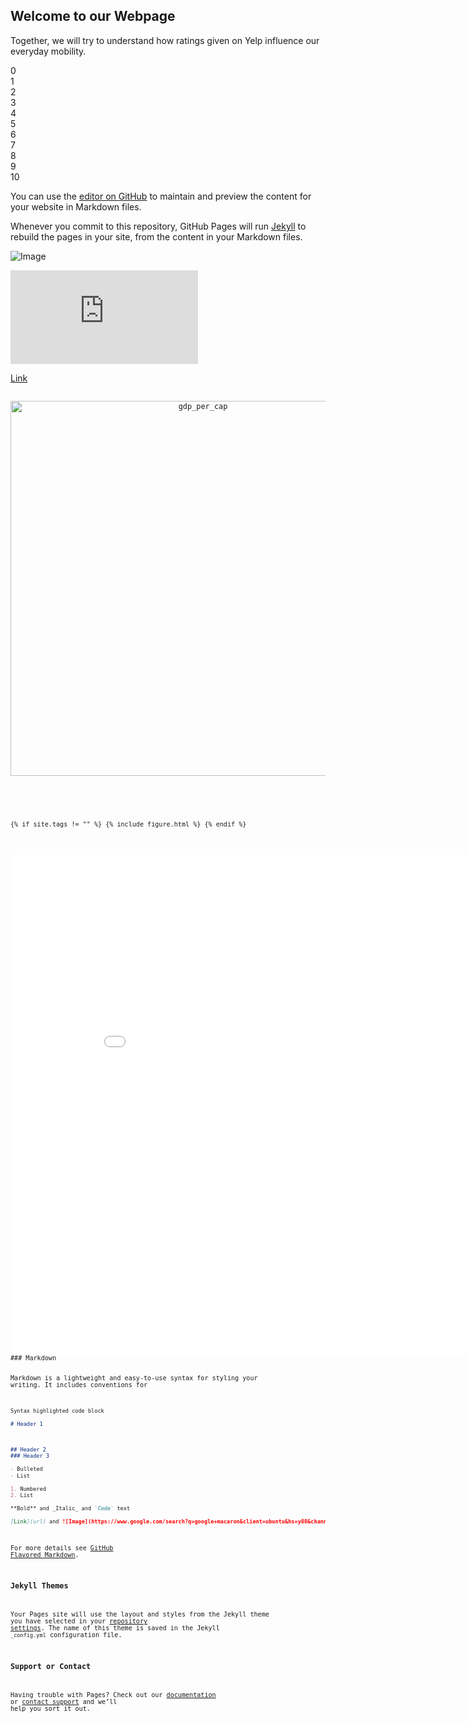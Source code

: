 ## Welcome to our Webpage

Together, we will try to understand how ratings given on Yelp influence our everyday mobility. 



<div class="counter">
  <div class="numbers">
    <div>0</div>
    <div>1</div>
    <div>2</div>
    <div>3</div>
    <div>4</div>
    <div>5</div>
    <div>6</div>
    <div>7</div>
    <div>8</div>
    <div>9</div>
    <div>10</div>
  </div>
</div>



You can use the [editor on GitHub](https://github.com/zxyzz/ada_web/edit/main/README.md) to maintain and preview the content for your website in Markdown files.

Whenever you commit to this repository, GitHub Pages will run [Jekyll](https://jekyllrb.com/) to rebuild the pages in your site, from the content in your Markdown files.



![Image](https://zxyzz.github.io/ada_web/ma.png)

![Image](https://zxyzz.github.io/ada_web/figure.html)

[Link](https://zxyzz.github.io/ada_web/figure.html)
<code><div>
    <a href="https://plotly.com/~PM_EPFL/1/?share_key=OUJsLQsTNDMKFD2rYvVFFw" target="_blank" title="gdp_per_cap" style="display: block; text-align: center;"><img src="https://plotly.com/~PM_EPFL/1.png?share_key=OUJsLQsTNDMKFD2rYvVFFw" alt="gdp_per_cap" style="max-width: 100%;width: 600px;"  width="600" onerror="this.onerror=null;this.src='https://plotly.com/404.png';" /></a>
    <script data-plotly="PM_EPFL:1" sharekey-plotly="OUJsLQsTNDMKFD2rYvVFFw" src="https://plotly.com/embed.js" async></script>
</div><code>

{% if site.tags != "" %}
  {% include figure.html %}
{% endif %}

<script src="https://cdn.plot.ly/plotly-latest.min.js"></script>



<iframe width="900" height="800" frameborder="0" scrolling="no" src="//plotly.com/~PM_EPFL/1.embed"></iframe>
### Markdown

Markdown is a lightweight and easy-to-use syntax for styling your writing. It includes conventions for

```markdown
Syntax highlighted code block

# Header 1



## Header 2
### Header 3

- Bulleted
- List

1. Numbered
2. List

**Bold** and _Italic_ and `Code` text

[Link](url) and ![Image](https://www.google.com/search?q=google+macaron&client=ubuntu&hs=y80&channel=fs&source=lnms&tbm=isch&sa=X&ved=2ahUKEwiahuzVzNXtAhUEHOwKHVqQAA0Q_AUoAXoECAcQAw&biw=1408&bih=642#imgrc=aLDlP6ipr6SLgM)
```

For more details see [GitHub Flavored Markdown](https://guides.github.com/features/mastering-markdown/).

### Jekyll Themes

Your Pages site will use the layout and styles from the Jekyll theme you have selected in your [repository settings](https://github.com/zxyzz/ada_web/settings). The name of this theme is saved in the Jekyll `_config.yml` configuration file.

### Support or Contact

Having trouble with Pages? Check out our [documentation](https://docs.github.com/categories/github-pages-basics/) or [contact support](https://github.com/contact) and we’ll help you sort it out.

